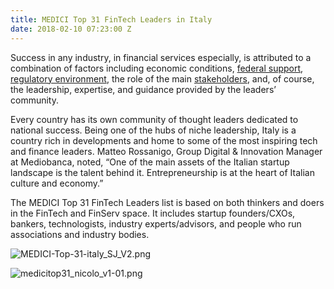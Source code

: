 ```yaml
---
title: MEDICI Top 31 FinTech Leaders in Italy
date: 2018-02-10 07:23:00 Z
---
```


Success in any industry, in financial services especially, is attributed to a combination of factors including economic conditions, [federal support](https://letstalkpayments.com/international-fintech-regulatory-sandboxes-launched-by-forward-thinking-financial-authorities/), [regulatory environment](https://letstalkpayments.com/which-countries-have-the-most-business-friendly-regulatory-environments/), the role of the main [stakeholders](https://letstalkpayments.com/the-real-gatekeepers-of-fintech-are-financial-institutions/), and, of course, the leadership, expertise, and guidance provided by the leaders’ community.

Every country has its own community of thought leaders dedicated to national success. Being one of the hubs of niche leadership, Italy is a country rich in developments and home to some of the most inspiring tech and finance leaders. Matteo Rossanigo, Group Digital & Innovation Manager at Mediobanca, noted, “One of the main assets of the Italian startup landscape is the talent behind it. Entrepreneurship is at the heart of Italian culture and economy.”

The MEDICI Top 31 FinTech Leaders list is based on both thinkers and doers in the FinTech and FinServ space. It includes startup founders/CXOs, bankers, technologists, industry experts/advisors, and people who run associations and industry bodies.

![MEDICI-Top-31-italy_SJ_V2.png](/uploads/MEDICI-Top-31-italy_SJ_V2.png)

![medicitop31_nicolo_v1-01.png](/uploads/medicitop31_nicolo_v1-01.png)